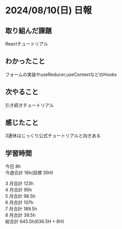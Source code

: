 # 2024/08/10(日) 日報

## 取り組んだ課題
Reactチュートリアル

## わかったこと
フォームの実装やuseReducer,useContextなどのHooks

## 次やること
引き続きチュートリアル

## 感じたこと
3連休はじっくり公式チュートリアルと向きある

## 学習時間

今日 8h
<br />
今週合計 16h(目標 35H)
<br />

3 月合計 123h
<br />
4 月合計 95h
<br />
5 月合計 98.5h
<br />
6 月合計 107h
<br />
7 月合計 189.5h
<br />
8 月合計 39.5h
<br />
総合計 645.5h(636.5H + 8H)

